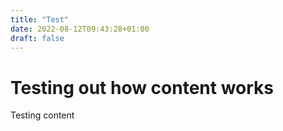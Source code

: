 ```yaml
---
title: "Test"
date: 2022-08-12T09:43:28+01:00
draft: false
---
```


# Testing out how content works
Testing content